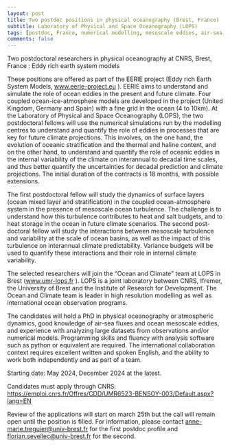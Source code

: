 ```yaml
---
layout: post
title: Two postdoc positions in physical oceanography (Brest, France)
subtitle: Laboratory of Physical and Space Oceanography (LOPS)
tags: [postdoc, France, numerical modelling, mesoscale eddies, air-sea interactions]
comments: false
---
```

Two postdoctoral researchers in physical oceanography at CNRS, Brest, France : Eddy rich earth system models

These positions are offered as part of the EERIE project (Eddy rich Earth System Models, www.eerie-project.eu ). EERIE aims to understand and simulate the role of ocean eddies in the present and future climate. Four coupled ocean-ice-atmosphere models are developed in the project (United Kingdom, Germany and Spain) with a fine grid in the ocean (4 to 10km). At the Laboratory of Physical and Space Oceanography (LOPS), the two postdoctoral fellows will use the numerical simulations run by the modelling centres to understand and quantify the role of eddies in processes that are key for future climate projections. This involves, on the one hand, the evolution of oceanic stratification and the thermal and haline content, and on the other hand, to understand and quantify the role of oceanic eddies in the internal variability of the climate on interannual to decadal time scales, and thus better quantify the uncertainties for decadal prediction and climate projections. The initial duration of the contracts is 18 months, with possible extensions.

The first postdoctoral fellow will study the dynamics of surface layers (ocean mixed layer and stratification) in the coupled ocean-atmosphere system in the presence of mesoscale ocean turbulence. The challenge is to understand how this turbulence contributes to heat and salt budgets, and to heat storage in the ocean in future climate scenarios. The second post-doctoral fellow will study the interactions between mesoscale turbulence and variability at the scale of ocean basins, as well as the impact of this turbulence on interannual climate predictability. Variance budgets will be used to quantify these interactions and their role in internal climate variability.

The selected researchers will join the “Ocean and Climate” team at LOPS in Brest (www.umr-lops.fr ). LOPS is a joint laboratory between CNRS, Ifremer, the University of Brest and the Institute of Research for Development. The Ocean and Climate team is leader in high resolution modelling as well as international ocean observation programs.

The candidates will hold a PhD in physical oceanography or atmospheric dynamics, good knowledge of air-sea fluxes and ocean mesoscale eddies, and experience with analyzing large datasets from observations and/or numerical models. Programming skills and fluency with analysis software such as python or equivalent are required. The international collaboration context requires excellent written and spoken English, and the ability to work both independently and as part of a team.

Starting date: May 2024, December 2024 at the latest.

Candidates must apply through CNRS:
https://emploi.cnrs.fr/Offres/CDD/UMR6523-BENSOY-003/Default.aspx?lang=EN

Review of the applications will start on march 25th but the call will remain open until the position is filled.
For information, please contact anne-marie.treguier@univ-brest.fr for the first postdoc profile and florian.sevellec@univ-brest.fr for the
second. 
